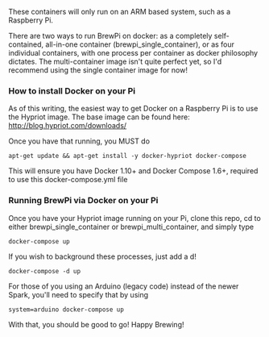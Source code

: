 These containers will only run on an ARM based system, such as a Raspberry Pi. 

There are two ways to run BrewPi on docker: as a completely self-contained, all-in-one container (brewpi_single_container), or as four individual containers, with one process per container as docker philosophy dictates. The multi-container image isn't quite perfect yet, so I'd recommend using the single container image for now!

### How to install Docker on your Pi
As of this writing, the easiest way to get Docker on a Raspberry Pi is to use the Hypriot image. The base image can be found here: 
http://blog.hypriot.com/downloads/

Once you have that running, you MUST do
```
apt-get update && apt-get install -y docker-hypriot docker-compose
```
This will ensure you have Docker 1.10+ and Docker Compose 1.6+, required to use this docker-compose.yml file

### Running BrewPi via Docker on your Pi
Once you have your Hypriot image running on your Pi, clone this repo, cd to either brewpi_single_container or brewpi_multi_container, and simply type 
```
docker-compose up
```
If you wish to background these processes, just add a d!
```
docker-compose -d up  
```
For those of you using an Arduino (legacy code) instead of the newer Spark, you'll need to specify that by using
```
system=arduino docker-compose up
```

With that, you should be good to go! Happy Brewing!
